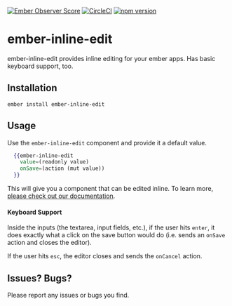 [![Ember Observer Score](https://emberobserver.com/badges/ember-inline-edit.svg)](https://emberobserver.com/addons/ember-inline-edit)
[![CircleCI](https://circleci.com/gh/swastik/ember-inline-edit.svg?style=svg)](https://circleci.com/gh/swastik/ember-inline-edit)
[![npm version](https://badge.fury.io/js/ember-inline-edit.svg)](https://badge.fury.io/js/ember-inline-edit)

# ember-inline-edit

ember-inline-edit provides inline editing for your ember apps. Has basic keyboard support, too.

## Installation

`ember install ember-inline-edit`

## Usage

Use the `ember-inline-edit` component and provide it a default value.

```handlebars
  {{ember-inline-edit
    value=(readonly value)
    onSave=(action (mut value))
  }}
```

This will give you a component that can be edited inline. To learn more, [please check out our documentation](http://swastik.github.io/ember-inline-edit/).

#### Keyboard Support

Inside the inputs (the textarea, input fields, etc.), if the user hits `enter`, it does exactly what a click on the save button would do (i.e. sends an `onSave` action and closes the editor).

If the user hits `esc`, the editor closes and sends the `onCancel` action.

## Issues? Bugs?

Please report any issues or bugs you find.
